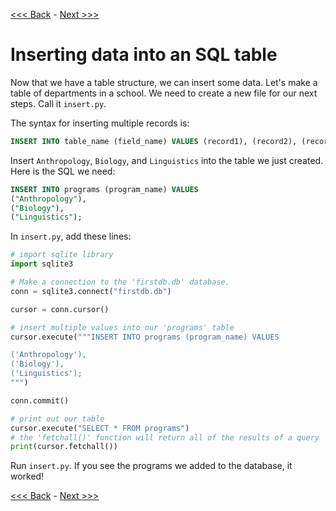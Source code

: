 [<<< Back](2-buildtable.md) - [Next >>>](3b-pythonic.md)

# Inserting data into an SQL table

Now that we have a table structure, we can insert some data. Let's make a table of departments in a school. We need to create a new file for our next steps. Call it `insert.py`.

The syntax for inserting multiple records is:

```sql
INSERT INTO table_name (field_name) VALUES (record1), (record2), (record3);
```

Insert `Anthropology`, `Biology`, and `Linguistics` into the table we just created. Here is the SQL we need:

```sql
INSERT INTO programs (program_name) VALUES
("Anthropology"),
("Biology"),
("Linguistics");
```

In `insert.py`, add these lines:

```python
# import sqlite library
import sqlite3

# Make a connection to the 'firstdb.db' database.
conn = sqlite3.connect("firstdb.db")

cursor = conn.cursor()

# insert multiple values into our 'programs' table
cursor.execute("""INSERT INTO programs (program_name) VALUES

('Anthropology'),
('Biology'),
('Linguistics');
""")

conn.commit()

# print out our table
cursor.execute("SELECT * FROM programs")
# the 'fetchall()' function will return all of the results of a query
print(cursor.fetchall())
```
Run `insert.py`. If you see the programs we added to the database, it worked! 

[<<< Back](2-buildtable.md) - [Next >>>](3b-pythonic.md)
